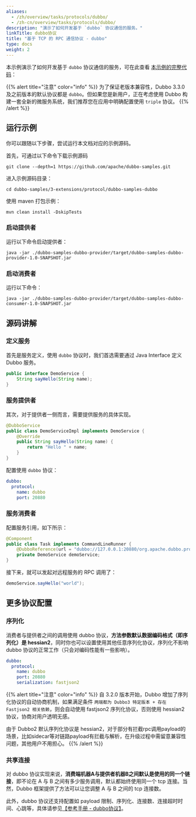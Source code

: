```yaml
---
aliases:
  - /zh/overview/tasks/protocols/dubbo/
  - /zh-cn/overview/tasks/protocols/dubbo/
description: "演示了如何开发基于 `dubbo` 协议通信的服务。"
linkTitle: dubbo协议
title: "基于 TCP 的 RPC 通信协议 - dubbo"
type: docs
weight: 2
---
```


本示例演示了如何开发基于 `dubbo` 协议通信的服务，可在此查看 [本示例的完整代码](https://github.com/apache/dubbo-samples/tree/master/3-extensions/protocol/dubbo-samples-dubbo)：

{{% alert title="注意" color="info" %}}
为了保证老版本兼容性，Dubbo 3.3.0 及之前版本的默认协议都是 `dubbo`。但如果您是新用户，正在考虑使用 Dubbo 构建一套全新的微服务系统，我们推荐您在应用中明确配置使用 `triple` 协议。
{{% /alert %}}

## 运行示例
你可以跟随以下步骤，尝试运行本文档对应的示例源码。

首先，可通过以下命令下载示例源码
```shell
git clone --depth=1 https://github.com/apache/dubbo-samples.git
```

进入示例源码目录：
```shell
cd dubbo-samples/3-extensions/protocol/dubbo-samples-dubbo
```

使用 maven 打包示例：
```shell
mvn clean install -DskipTests
```

### 启动提供者
运行以下命令启动提供者：

```shell
java -jar ./dubbo-samples-dubbo-provider/target/dubbo-samples-dubbo-provider-1.0-SNAPSHOT.jar
```

### 启动消费者
运行以下命令：

```shell
java -jar ./dubbo-samples-dubbo-provider/target/dubbo-samples-dubbo-consumer-1.0-SNAPSHOT.jar
```

## 源码讲解

### 定义服务
首先是服务定义，使用 `dubbo` 协议时，我们首选需要通过 Java Interface 定义 Dubbo 服务。
```java
public interface DemoService {
    String sayHello(String name);
}
```

### 服务提供者
其次，对于提供者一侧而言，需要提供服务的具体实现。
```java
@DubboService
public class DemoServiceImpl implements DemoService {
    @Override
    public String sayHello(String name) {
        return "Hello " + name;
    }
}
```

配置使用 `dubbo` 协议：
```yaml
dubbo:
  protocol:
    name: dubbo
    port: 20880
```

### 服务消费者

配置服务引用，如下所示：
```java
@Component
public class Task implements CommandLineRunner {
    @DubboReference(url = "dubbo://127.0.0.1:20880/org.apache.dubbo.protocol.dubbo.demo.DemoService")
    private DemoService demoService;
}
```

接下来，就可以发起对远程服务的 RPC 调用了：
```java
demoService.sayHello("world");
```

## 更多协议配置

### 序列化
消费者与提供者之间的调用使用 dubbo 协议，**方法参数默认数据编码格式（即序列化）是 hessian2**，同时你也可以设置使用其他任意序列化协议，序列化不影响 dubbo 协议的正常工作（只会对编码性能有一些影响）。

```yaml
dubbo:
  protocol:
    name: dubbo
    port: 20880
    serialization: fastjson2
```

{{% alert title="注意" color="info" %}}
自 3.2.0 版本开始，Dubbo 增加了序列化协议的自动协商机制，如果满足条件 `两端都为 Dubbo3 特定版本 + 存在 Fastjson2 相关依赖`，则会自动使用 fastjson2 序列化协议，否则使用 hessian2 协议，协商对用户透明无感。

由于 Dubbo2 默认序列化协议是 hessian2，对于部分有拦截rpc调用payload的场景，比如sidecar等对链路payload有拦截与解析，在升级过程中需留意兼容性问题，其他用户不用担心。
{{% /alert %}}

### 共享连接
对 dubbo 协议实现来说，**消费端机器A与提供者机器B之间默认是使用的同一个链接**，即不论在 A 与 B 之间有多少服务调用，默认都始终使用同一个 tcp 连接。当然，Dubbo 框架提供了方法可以让您调整 A 与 B 之间的 tcp 连接数。

此外，dubbo 协议还支持配置如 payload 限制、序列化、连接数、连接超时时间、心跳等，具体请参见[【参考手册 - dubbo协议】]()。

